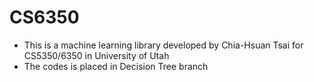 # CS6350
- This is a machine learning library developed by Chia-Hsuan Tsai for CS5350/6350 in University of Utah
- The codes is placed in Decision Tree branch
